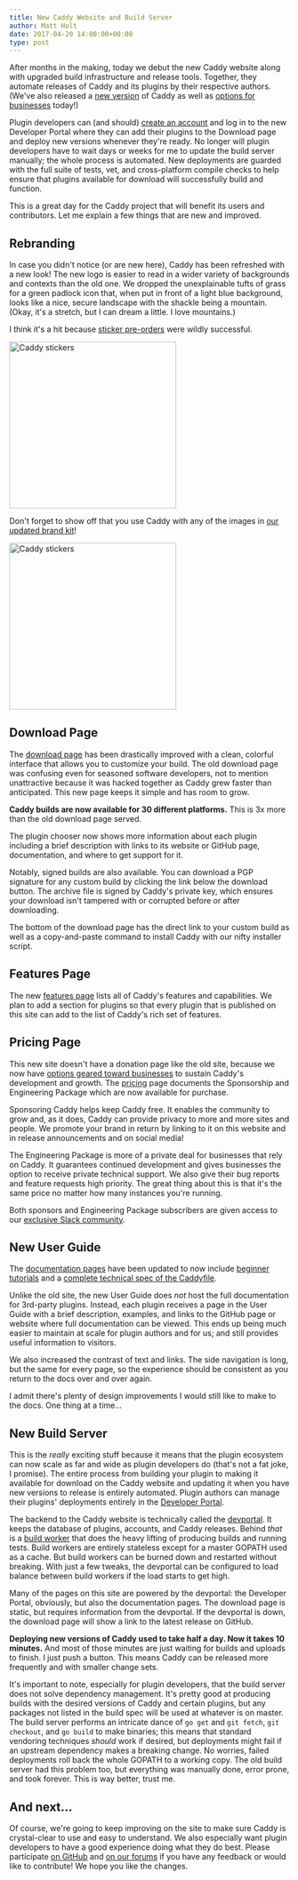 ```yaml
---
title: New Caddy Website and Build Server
author: Matt Holt
date: 2017-04-20 14:00:00+00:00
type: post
---
```


After months in the making, today we debut the new Caddy website along with upgraded build infrastructure and release tools. Together, they automate releases of Caddy and its plugins by their respective authors. (We've also released a [new version](/blog/caddy-0_10-released) of Caddy as well as [options for businesses](/blog/options-for-businesses) today!)

Plugin developers can (and should) [create an account](/account/register) and log in to the new Developer Portal where they can add their plugins to the Download page and deploy new versions whenever they're ready. No longer will plugin developers have to wait days or weeks for me to update the build server manually; the whole process is automated. New deployments are guarded with the full suite of tests, vet, and cross-platform compile checks to help ensure that plugins available for download will successfully build and function.

This is a great day for the Caddy project that will benefit its users and contributors. Let me explain a few things that are new and improved.


## Rebranding

In case you didn't notice (or are new here), Caddy has been refreshed with a new look! The new logo is easier to read in a wider variety of backgrounds and contexts than the old one. We dropped the unexplainable tufts of grass for a green padlock icon that, when put in front of a light blue background, looks like a nice, secure landscape with the shackle being a mountain. (Okay, it's a stretch, but I can dream a little. I love mountains.)

I think it's a hit because [sticker pre-orders](https://goo.gl/forms/Q9Sc3gTmxtAwnxXo1) were wildly successful.

<img src="/resources/images/blog/caddy-stickers.jpg" alt="Caddy stickers" width="300">

Don't forget to show off that you use Caddy with any of the images in [our updated brand kit](/brand)!

<a href="/brand" title="Brand kit"><img src="/resources/images/brand/you-got-served-black.png" alt="Caddy stickers" width="300"></a>

## Download Page

The [download page](/download) has been drastically improved with a clean, colorful interface that allows you to customize your build. The old download page was confusing even for seasoned software developers, not to mention unattractive because it was hacked together as Caddy grew faster than anticipated. This new page keeps it simple and has room to grow.

**Caddy builds are now available for 30 different platforms.** This is 3x more than the old download page served.

The plugin chooser now shows more information about each plugin including a brief description with links to its website or GitHub page, documentation, and where to get support for it.

Notably, signed builds are also available. You can download a PGP signature for any custom build by clicking the link below the download button. The archive file is signed by Caddy's private key, which ensures your download isn't tampered with or corrupted before or after downloading.

The bottom of the download page has the direct link to your custom build as well as a copy-and-paste command to install Caddy with our nifty installer script.


## Features Page

The new [features page](/features) lists all of Caddy's features and capabilities. We plan to add a section for plugins so that every plugin that is published on this site can add to the list of Caddy's rich set of features.


## Pricing Page

This new site doesn't have a donation page like the old site, because we now have [options geared toward businesses](/blog/options-for-business) to sustain Caddy's development and growth. The [pricing](/pricing) page documents the Sponsorship and Engineering Package which are now available for purchase.

Sponsoring Caddy helps keep Caddy free. It enables the community to grow and, as it does, Caddy can provide privacy to more and more sites and people. We promote your brand in return by linking to it on this website and in release announcements and on social media!

The Engineering Package is more of a private deal for businesses that rely on Caddy. It guarantees continued development and gives businesses the option to receive private technical support. We also give their bug reports and feature requests high priority. The great thing about this is that it's the same price no matter how many instances you're running.

Both sponsors and Engineering Package subscribers are given access to our [exclusive Slack community](https://caddyserver.slack.com).


## New User Guide

The [documentation pages](/docs) have been updated to now include [beginner tutorials](/tutorial) and a [complete technical spec of the Caddyfile](/docs/caddyfile).

Unlike the old site, the new User Guide does _not_ host the full documentation for 3rd-party plugins. Instead, each plugin receives a page in the User Guide with a brief description, examples, and links to the GitHub page or website where full documentation can be viewed. This ends up being much easier to maintain at scale for plugin authors and for us; and still provides useful information to visitors.

We also increased the contrast of text and links. The side navigation is long, but the same for every page, so the experience should be consistent as you return to the docs over and over again.

I admit there's plenty of design improvements I would still like to make to the docs. One thing at a time...


## New Build Server

This is the _really_ exciting stuff because it means that the plugin ecosystem can now scale as far and wide as plugin developers do (that's not a fat joke, I promise). The entire process from building your plugin to making it available for download on the Caddy website and updating it when you have new versions to release is entirely automated. Plugin authors can manage their plugins' deployments entirely in the [Developer Portal](/login).

The backend to the Caddy website is technically called the [devportal](https://github.com/caddyserver/devportal). It keeps the database of plugins, accounts, and Caddy releases. Behind _that_ is a [build worker](https://github.com/caddyserver/buildworker) that does the heavy lifting of producing builds and running tests. Build workers are entirely stateless except for a master GOPATH used as a cache. But build workers can be burned down and restarted without breaking. With just a few tweaks, the devportal can be configured to load balance between build workers if the load starts to get high.

Many of the pages on this site are powered by the devportal: the Developer Portal, obviously, but also the documentation pages. The download page is static, but requires information from the devportal. If the devportal is down, the download page will show a link to the latest release on GitHub.

**Deploying new versions of Caddy used to take half a day. Now it takes 10 minutes.** And most of those minutes are just waiting for builds and uploads to finish. I just push a button. This means Caddy can be released more frequently and with smaller change sets. 

It's important to note, especially for plugin developers, that the build server does not solve dependency management. It's pretty good at producing builds with the desired versions of Caddy and certain plugins, but any packages not listed in the build spec will be used at whatever is on master. The build server performs an intricate dance of `go get` and `git fetch`, `git checkout`, and `go build` to make binaries; this means that standard vendoring techniques _should_ work if desired, but deployments might fail if an upstream dependency makes a breaking change. No worries, failed deployments roll back the whole GOPATH to a working copy. The old build server had this problem too, but everything was manually done, error prone, and took forever. This is way better, trust me.


## And next...

Of course, we're going to keep improving on the site to make sure Caddy is crystal-clear to use and easy to understand. We also especially want plugin developers to have a good experience doing what they do best. Please participate [on GitHub](https://github.com/mholt/caddy) and [on our forums](https://forum.caddyserver.com) if you have any feedback or would like to contribute! We hope you like the changes.

